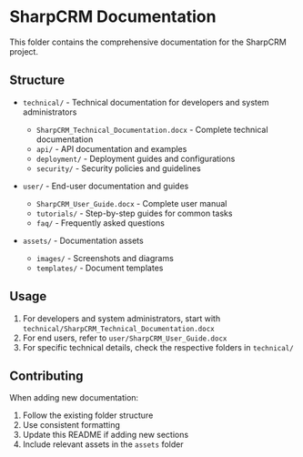 # SharpCRM Documentation

This folder contains the comprehensive documentation for the SharpCRM project.

## Structure

- `technical/` - Technical documentation for developers and system administrators
  - `SharpCRM_Technical_Documentation.docx` - Complete technical documentation
  - `api/` - API documentation and examples
  - `deployment/` - Deployment guides and configurations
  - `security/` - Security policies and guidelines

- `user/` - End-user documentation and guides
  - `SharpCRM_User_Guide.docx` - Complete user manual
  - `tutorials/` - Step-by-step guides for common tasks
  - `faq/` - Frequently asked questions

- `assets/` - Documentation assets
  - `images/` - Screenshots and diagrams
  - `templates/` - Document templates

## Usage

1. For developers and system administrators, start with `technical/SharpCRM_Technical_Documentation.docx`
2. For end users, refer to `user/SharpCRM_User_Guide.docx`
3. For specific technical details, check the respective folders in `technical/`

## Contributing

When adding new documentation:
1. Follow the existing folder structure
2. Use consistent formatting
3. Update this README if adding new sections
4. Include relevant assets in the `assets` folder 